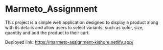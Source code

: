 # Marmeto_Assignment
This project is a simple web application designed to display a product along with its details and allow users to select variants, such as color, size, quantity and add the product to their cart.

Deployed link: https://marmeto-assignment-kishore.netlify.app/
